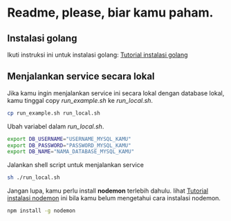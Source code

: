 # Readme, please, biar kamu paham.

## Instalasi golang

Ikuti instruksi ini untuk instalasi golang: [Tutorial instalasi golang](https://go.dev/dl/go1.17.6.darwin-amd64.pkg)

## Menjalankan service secara lokal

Jika kamu ingin menjalankan service ini secara lokal dengan database lokal, kamu tinggal copy *run_example.sh* ke *run_local.sh*.

```bash
cp run_example.sh run_local.sh
```

Ubah variabel dalam *run_local.sh*.

```bash
export DB_USERNAME="USERNAME_MYSQL_KAMU"
export DB_PASSWORD="PASSWORD_MYSQL_KAMU"
export DB_NAME="NAMA_DATABASE_MYSQL_KAMU"
```

Jalankan shell script untuk menjalankan service

```bash
sh ./run_local.sh
```

Jangan lupa, kamu perlu install **nodemon** terlebih dahulu. lihat [Tutorial instalasi nodemon](https://www.npmjs.com/package/nodemon) ini bila kamu belum mengetahui cara instalasi nodemon.

```bash
npm install -g nodemon
```